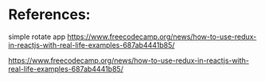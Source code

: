 

# References:
simple rotate app
https://www.freecodecamp.org/news/how-to-use-redux-in-reactjs-with-real-life-examples-687ab4441b85/

https://www.freecodecamp.org/news/how-to-use-redux-in-reactjs-with-real-life-examples-687ab4441b85/
